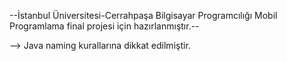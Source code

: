 --İstanbul Üniversitesi-Cerrahpaşa Bilgisayar Programcılığı Mobil Programlama final projesi için hazırlanmıştır.--

--> Java naming kurallarına dikkat edilmiştir.
